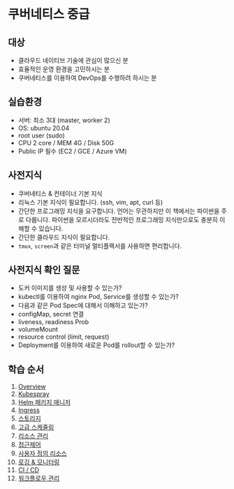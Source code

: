 # 쿠버네티스 중급

## 대상
- 클라우드 네이티브 기술에 관심이 많으신 분
- 효율적인 운영 환경을 고민하시는 분
- 쿠버네티스를 이용하여 DevOps를 수행하려 하시는 분

## 실습환경

- 서버: 최소 3대 (master, worker 2)
- OS: ubuntu 20.04
- root user (sudo)
- CPU 2 core / MEM 4G / Disk 50G
- Public IP 필수 (EC2 / GCE / Azure VM)

## 사전지식

- 쿠버네티스 & 컨테이너 기본 지식
- 리눅스 기본 지식이 필요합니다. (ssh, vim, apt, curl 등)
- 간단한 프로그래밍 지식을 요구합니다. 언어는 무관하지만 이 책에서는 파이썬을 주로 다룹니다. 파이썬을 모르시더라도 전반적인 프로그래밍 지식만으로도 충분히 이해할 수 있습니다.
- 간단한 클라우드 지식이 필요합니다.
- `tmux`, `screen`과 같은 터미널 멀티플랙서를 사용하면 편리합니다.


## 사전지식 확인 질문

- 도커 이미지를 생성 및 사용할 수 있는가?
- kubectl를 이용하여 nginx Pod, Service를 생성할 수 있는가?
- 다음과 같은 Pod Spec에 대해서 이해하고 있는가?
- configMap, secret 연결
- liveness, readiness Prob
- volumeMount
- resource control (limit, request)
- Deployment를 이용하여 새로운 Pod를 rollout할 수 있는가?


## 학습 순서

1. [Overview](docs/01overview/README.md)
2. [Kubespray](docs/02kubespray/README.md)
3. [Helm 패키지 매니저](docs/03helm/README.md)
4. [Ingress](docs/04ingress/README.md)
5. [스토리지](docs/05storage/README.md)
6. [고급 스케줄링](docs/06scheduling/README.md)
7. [리소스 관리](docs/07resource-mgt/README.md)
8. [접근제어](docs/08access-control/README.md)
9. [사용자 정의 리소스](docs/09crd/README.md)
10. [로깅 & 모니터링](docs/10log-mon/README.md)
11. [CI / CD](docs/11cicd/README.md)
12. [워크플로우 관리](docs/12workflow/README.md)

